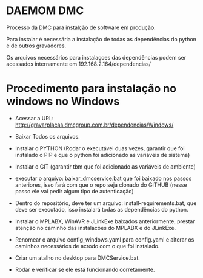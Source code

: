 # DAEMOM DMC

Processo da DMC para instalção de software em produção.

Para instalar é necessária a instalação de todas as dependências do python e de outros gravadores.

Os arquivos necessários para instalaçoes das dependências podem ser acessados internamente em 192.168.2.164/dependencias/

# Procedimento para instalação no windows no Windows

- Acessar a URL: http://gravarplacas.dmcgroup.com.br/dependencias/Windows/

- Baixar Todos os arquivos.

- Instalar o PYTHON (Rodar o executável duas vezes, garantir que foi instalado o PIP e que o python foi adicionado as variáveis de sistema)

- Instalar o GIT (garantir tbm que foi adicionado as variáveis de ambiente)

- executar o arquivo: baixar_dmcservice.bat que foi baixado nos passos anteriores, isso fará com que o repo seja clonado do GITHUB (nesse passo ele vai pedir algum tipo de autenticação)

- Dentro do repositório, deve ter um arquivo: install-requirements.bat, que deve ser executado, isso instalará todas as dependências do python.

- Instalar o MPLABX, WinAVR e JLinkExe baixados anteriormente, prestar atenção no caminho das instalacões do MPLABX e do JLinkExe.

- Renomear o arquivo config_windows.yaml para config.yaml e alterar os caminhos necessários de acrodo com o que foi instalado.
  
- Criar um atalho no desktop para DMCService.bat.

- Rodar e verificar se ele está funcionando corretamente.